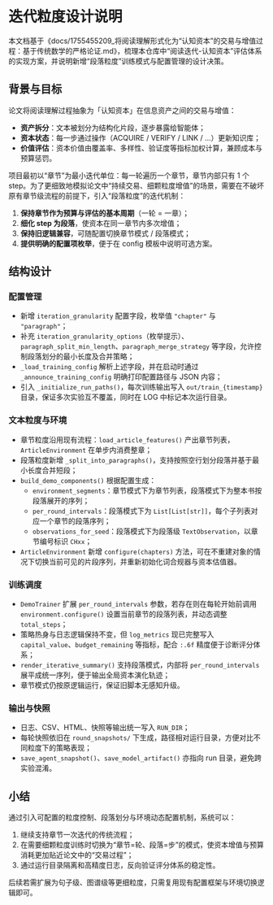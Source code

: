 # 迭代粒度设计说明

本文档基于《docs/1755455209_将阅读理解形式化为“认知资本”的交易与增值过程：基于传统数学的严格论证.md》，梳理本仓库中“阅读迭代-认知资本”评估体系的实现方案，并说明新增“段落粒度”训练模式与配置管理的设计决策。

## 背景与目标

论文将阅读理解过程抽象为「认知资本」在信息资产之间的交易与增值：

- **资产拆分**：文本被划分为结构化片段，逐步暴露给智能体；
- **资本状态**：每一步通过操作（ACQUIRE / VERIFY / LINK / …）更新知识库；
- **价值评估**：资本价值由覆盖率、多样性、验证度等指标加权计算，兼顾成本与预算惩罚。

项目最初以“章节”为最小迭代单位：每一轮遍历一个章节，章节内部只有 1 个 step。为了更细致地模拟论文中“持续交易、细颗粒度增值”的场景，需要在不破坏原有章节级流程的前提下，引入“段落粒度”的迭代机制：

1. **保持章节作为预算与评估的基本周期**（一轮 = 一章）；
2. **细化 step 为段落**，使资本在同一章节内多次增值；
3. **保持旧逻辑兼容**，可随配置切换章节模式 / 段落模式；
4. **提供明确的配置项枚举**，便于在 config 模板中说明可选方案。

## 结构设计

### 配置管理

- 新增 `iteration_granularity` 配置字段，枚举值 `"chapter"` 与 `"paragraph"`；
- 补充 `iteration_granularity_options`（枚举提示）、`paragraph_split_min_length`、`paragraph_merge_strategy` 等字段，允许控制段落划分的最小长度及合并策略；
- `_load_training_config` 解析上述字段，并在启动时通过 `_announce_training_config` 明确打印配置路径与 JSON 内容；
- 引入 `_initialize_run_paths()`，每次训练输出写入 `out/train_{timestamp}` 目录，保证多次实验互不覆盖，同时在 LOG 中标记本次运行目录。

### 文本粒度与环境

- 章节粒度沿用现有流程：`load_article_features()` 产出章节列表，`ArticleEnvironment` 在单步内消费整章；
- 段落粒度新增 `_split_into_paragraphs()`，支持按照空行划分段落并基于最小长度合并短段；
- `build_demo_components()` 根据配置生成：
  - `environment_segments`：章节模式下为章节列表，段落模式下为整本书按段落展开的序列；
  - `per_round_intervals`：段落模式下为 `List[List[str]]`，每个子列表对应一个章节的段落序列；
  - `observations_for_seed`：段落模式下为段落级 `TextObservation`，以章节编号标识 `CHxx`；
- `ArticleEnvironment` 新增 `configure(chapters)` 方法，可在不重建对象的情况下切换当前可见的片段序列，并重新初始化词合规器与资本估值器。

### 训练调度

- `DemoTrainer` 扩展 `per_round_intervals` 参数，若存在则在每轮开始前调用 `environment.configure()` 设置当前章节的段落列表，并动态调整 `total_steps`；
- 策略热身与日志逻辑保持不变，但 `log_metrics` 现已完整写入 `capital_value`、`budget_remaining` 等指标，配合 `:.6f` 精度便于诊断评分体系；
- `render_iterative_summary()` 支持段落模式，内部将 `per_round_intervals` 展平成统一序列，便于输出全局资本演化轨迹；
- 章节模式仍按原逻辑运行，保证旧脚本无感知升级。

### 输出与快照

- 日志、CSV、HTML、快照等输出统一写入 `RUN_DIR`；
- 每轮快照依旧在 `round_snapshots/` 下生成，路径相对运行目录，方便对比不同粒度下的策略表现；
- `save_agent_snapshot()`、`save_model_artifact()` 亦指向 run 目录，避免跨实验混淆。

## 小结

通过引入可配置的粒度控制、段落划分与环境动态配置机制，系统可以：

1. 继续支持章节一次迭代的传统流程；
2. 在需要细颗粒度训练时切换为“章节=轮、段落=步”的模式，使资本增值与预算消耗更加贴近论文中的“交易过程”；
3. 通过运行目录隔离和高精度日志，反向验证评分体系的稳定性。

后续若需扩展为句子级、图谱级等更细粒度，只需复用现有配置框架与环境切换逻辑即可。
